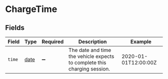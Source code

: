 # ChargeTime


## Fields

| Field                                                                    | Type                                                                     | Required                                                                 | Description                                                              | Example                                                                  |
| ------------------------------------------------------------------------ | ------------------------------------------------------------------------ | ------------------------------------------------------------------------ | ------------------------------------------------------------------------ | ------------------------------------------------------------------------ |
| `time`                                                                   | [date](https://docs.python.org/3/library/datetime.html#date-objects)     | :heavy_minus_sign:                                                       | The date and time the vehicle expects to complete this charging session. | 2020-01-01T12:00:00Z                                                     |